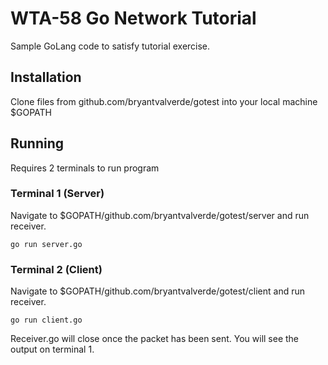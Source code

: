 # WTA-58 Go Network Tutorial

Sample GoLang code to satisfy tutorial exercise.

## Installation
Clone files from github.com/bryantvalverde/gotest into your local machine $GOPATH

## Running
Requires 2 terminals to run program

### Terminal 1 (Server)
Navigate to $GOPATH/github.com/bryantvalverde/gotest/server and run receiver.
```
go run server.go
```


### Terminal 2 (Client)
Navigate to $GOPATH/github.com/bryantvalverde/gotest/client and run receiver.
```
go run client.go
```
Receiver.go will close once the packet has been sent. You will see the output on terminal 1.